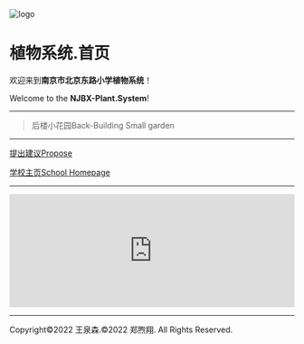 ![logo](https://user-images.githubusercontent.com/91039316/158558954-88db26b9-933f-4760-bef3-8679a9f0aeee.png)
# **植物系统.首页**
欢迎来到**南京市北京东路小学植物系统**！

Welcome to the **NJBX-Plant.System**!
***
> 后楼小花园Back-Building Small garden

***
[提出建议Propose](https://support.qq.com/product/387213) 

[学校主页School Homepage](http://www.njbx.com/)

***

<iframe id="afdian_leaflet_FredW" src="https://afdian.net/leaflet?slug=FredW" width="100%" scrolling="no" height="200" frameborder="0"></iframe><script>document.body.clientWidth< 700 ? document.getElementById("afdian_leaflet_FredW").width = "100%" : document.getElementById("afdian_leaflet_FredW").width = "640"</script>
  
***
Copyright©2022 王泉森.©2022 郑煦翔. All Rights Reserved.
